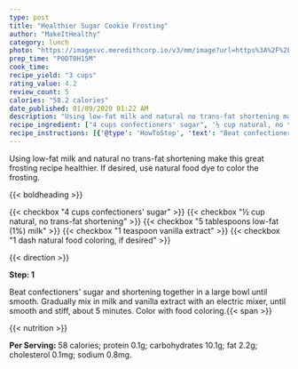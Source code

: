 ```yaml
---
type: post
title: "Healthier Sugar Cookie Frosting"
author: "MakeItHealthy"
category: lunch
photo: "https://imagesvc.meredithcorp.io/v3/mm/image?url=https%3A%2F%2Fimages.media-allrecipes.com%2Fuserphotos%2F963177.jpg"
prep_time: "P0DT0H15M"
cook_time: 
recipe_yield: "3 cups"
rating_value: 4.2
review_count: 5
calories: "58.2 calories"
date_published: 01/09/2020 01:22 AM
description: "Using low-fat milk and natural no trans-fat shortening make this great frosting recipe healthier. If desired, use natural food dye to color the frosting."
recipe_ingredient: ["4 cups confectioners' sugar", '½ cup natural, no trans-fat shortening', '5 tablespoons low-fat (1%) milk', '1 teaspoon vanilla extract', '1 dash natural food coloring, if desired']
recipe_instructions: [{'@type': 'HowToStep', 'text': "Beat confectioners' sugar and shortening together in a large bowl until smooth. Gradually mix in milk and vanilla extract with an electric mixer, until smooth and stiff, about 5 minutes. Color with food coloring.\n"}]
---
```


Using low-fat milk and natural no trans-fat shortening make this great frosting recipe healthier. If desired, use natural food dye to color the frosting. 

{{< boldheading >}}

{{< checkbox "4 cups confectioners' sugar" >}}
{{< checkbox "½ cup natural, no trans-fat shortening" >}}
{{< checkbox "5 tablespoons low-fat (1%) milk" >}}
{{< checkbox "1 teaspoon vanilla extract" >}}
{{< checkbox "1 dash natural food coloring, if desired" >}}


{{< direction >}}

**Step: 1**

Beat confectioners' sugar and shortening together in a large bowl until smooth. Gradually mix in milk and vanilla extract with an electric mixer, until smooth and stiff, about 5 minutes. Color with food coloring.{{< span >}}

{{< nutrition >}}

**Per Serving:** 58 calories; protein 0.1g; carbohydrates 10.1g; fat 2.2g; cholesterol 0.1mg; sodium 0.8mg.